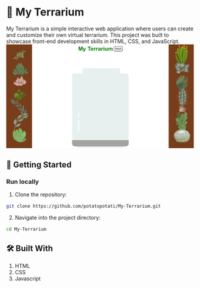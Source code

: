 # 🌿 My Terrarium
My Terrarium is a simple interactive web application where users can create and customize their own virtual terrarium.
This project was built to showcase front-end development skills in HTML, CSS, and JavaScript.
![image info](./images/screenshot.PNG)
## 🚀 Getting Started
### Run locally
1. Clone the repository:
```bash
git clone https://github.com/potatopotati/My-Terrarium.git
```
2. Navigate into the project directory:
```bash
cd My-Terrarium
```

## 🛠️ Built With
1. HTML
2. CSS
3. Javascript
